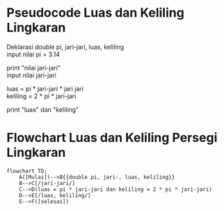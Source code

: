 # Pseudocode Luas dan Keliling Lingkaran #

Deklarasi double pi, jari-jari, luas, keliling\
input nilai pi = 3.14

print "nilai jari-jari"\
input nilai jari-jari

luas = pi * jari-jari * jari jari\
keliling = 2 * pi * jari-jari

print "luas" dan "keliling"

# Flowchart Luas dan Keliling Persegi Lingkaran #

```mermaid
flowchart TD;
    A([Mulai])-->B{{double pi, jari-, luas, keliling}}
    B-->C[/jari-jari/]
    C-->D(luas = pi * jari-jari dan keliling = 2 * pi * jari-jari)
    D-->E[/luas, keliling/]
    E-->F([selesai])
```
